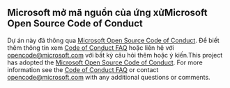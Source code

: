 ## <a name="microsoft-open-source-code-of-conduct"></a><span data-ttu-id="66718-101">Microsoft mở mã nguồn của ứng xử</span><span class="sxs-lookup"><span data-stu-id="66718-101">Microsoft Open Source Code of Conduct</span></span>
<span data-ttu-id="66718-p101">Dự án này đã thông qua [Microsoft Open Source Code of Conduct](https://opensource.microsoft.com/codeofconduct/). Để biết thêm thông tin xem [Code of Conduct FAQ](https://opensource.microsoft.com/codeofconduct/faq/) hoặc liên hệ với [opencode@microsoft.com](mailto:opencode@microsoft.com) với bất kỳ câu hỏi thêm hoặc ý kiến.</span><span class="sxs-lookup"><span data-stu-id="66718-p101">This project has adopted the [Microsoft Open Source Code of Conduct](https://opensource.microsoft.com/codeofconduct/). For more information see the [Code of Conduct FAQ](https://opensource.microsoft.com/codeofconduct/faq/) or contact [opencode@microsoft.com](mailto:opencode@microsoft.com) with any additional questions or comments.</span></span>
